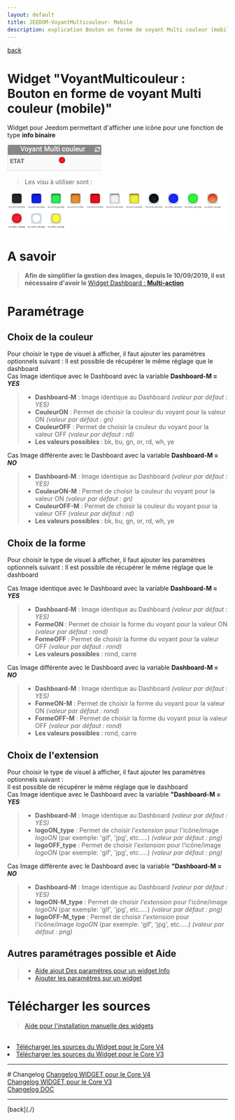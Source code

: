 ```yaml
---
layout: default
title: JEEDOM-VoyantMulticouleur- Mobile
description: explication Bouton en forme de voyant Multi couleur (mobile)
---
```

[back](./)
# Widget "VoyantMulticouleur : Bouton en forme de voyant Multi couleur (mobile)"

Widget pour Jeedom permettant d'afficher une icône pour une fonction de type <b>info binaire</b>
<p><img src="../img/exemple/m/voyant_multicouleur.png" alt="Resultat" /></p>
<blockquote>
Les visu à utiliser sont :
</blockquote>

<p><img src="../img/VISUEL_JEEDOM_Voyant.png" alt="Visuels" /></p>

# A savoir

> <b>Afin de simplifier la gestion des images, depuis le 10/09/2019, il est nécessaire d'avoir le </b><a href="WIDGET_d_Multi_action_Defaut">Widget Dashboard : <b>Multi-action</b></a>


# Paramétrage
## Choix de la couleur
Pour choisir le type de visuel à afficher, il faut ajouter les paramètres optionnels suivant :
Il est possible de récupérer le même réglage que le dashboard <br/>
Cas Image identique avec le Dashboard avec la variable <b>Dashboard-M = <i>YES</i></b>
<blockquote>
    <ul>
        <li><b>Dashboard-M</b> : Image identique au Dashboard <i> (valeur par défaut : YES)</i></li>
        <li><b>CouleurON</b> : Permet de choisir la couleur du voyant pour la valeur ON <i>(valeur par défaut : gn)</i></li>
        <li><b>CouleurOFF</b> : Permet de choisir la couleur du voyant pour la valeur OFF <i>(valeur par défaut : rd)</i></li>
        <li><b>Les valeurs possibles </b> : bk, bu, gn, or, rd, wh, ye</li>
        </ul>
</blockquote>

Cas Image différente avec le Dashboard avec la variable <b>Dashboard-M = <i>NO</i></b>
<blockquote>
    <ul>
        <li><b>Dashboard-M</b> : Image identique au Dashboard <i> (valeur par défaut : YES)</i></li>
        <li><b>CouleurON-M</b> : Permet de choisir la couleur du voyant pour la valeur ON <i>(valeur par défaut : gn)</i></li>
        <li><b>CouleurOFF-M</b> : Permet de choisir la couleur du voyant pour la valeur OFF <i>(valeur par défaut : rd)</i></li>
        <li><b>Les valeurs possibles </b> : bk, bu, gn, or, rd, wh, ye</li>
    </ul>
</blockquote>

## Choix de la forme
Pour choisir le type de visuel à afficher, il faut ajouter les paramètres optionnels suivant :
Il est possible de récupérer le même réglage que le dashboard

Cas Image identique avec le Dashboard avec la variable <b>Dashboard-M = <i>YES</i></b>
<blockquote>
    <ul>
        <li><b>Dashboard-M</b> : Image identique au Dashboard <i> (valeur par défaut : YES)</i></li>
        <li><b>FormeON</b> : Permet de choisir la forme du voyant pour la valeur ON <i>(valeur par défaut : rond)</i></li>
        <li><b>FormeOFF</b> : Permet de choisir la forme du voyant pour la valeur OFF <i>(valeur par défaut : rond)</i></li>
        <li><b>Les valeurs possibles</b> : rond, carre</li>
    </ul>
</blockquote>


Cas Image différente avec le Dashboard avec la variable <b>Dashboard-M = <i>NO</i></b>
<blockquote>
    <ul>
        <li><b>Dashboard-M</b> : Image identique au Dashboard <i> (valeur par défaut : YES)</i></li>
        <li><b>FormeON-M</b> : Permet de choisir la forme du voyant pour la valeur ON <i>(valeur par défaut : rond)</i></li>
        <li><b>FormeOFF-M</b> : Permet de choisir la forme du voyant pour la valeur OFF <i>(valeur par défaut : rond)</i></li>
        <li><b>Les valeurs possibles</b> : rond, carre</li>
    </ul>
</blockquote>

## Choix de l'extension
Pour choisir le type de visuel à afficher, il faut ajouter les paramètres optionnels suivant :<br/>
Il est possible de récupérer le même réglage que le dashboard<br/>
Cas Image identique avec le Dashboard avec la variable <b>"Dashboard-M = <i>YES</i></b>
<blockquote>
    <ul>
        <li><b>Dashboard-M</b> : Image identique au Dashboard <i> (valeur par défaut : YES)</i></li>
        <li><b>logoON_type</b> : Permet de choisir <i>l'extension</i> pour l'icône/image <i>logoON</i> (par exemple: 'gif', 'jpg', etc.....)<i> (valeur par défaut : png)</i></li>
        <li><b>logoOFF_type</b> : Permet de choisir <i>l'extension</i> pour l'icône/image <i>logoON</i> (par exemple: 'gif', 'jpg', etc.....)<i> (valeur par défaut : png)</i></li>
    </ul>
</blockquote>

Cas Image différente avec le Dashboard avec la variable <b>"Dashboard-M = <i>NO</i></b>
<blockquote>
    <ul>
        <li><b>Dashboard-M</b> : Image identique au Dashboard <i> (valeur par défaut : YES)</i></li>
        <li><b>logoON-M_type</b> : Permet de choisir <i>l'extension</i> pour l'icône/image <i>logoON</i> (par exemple: 'gif', 'jpg', etc.....)<i> (valeur par défaut : png)</i></li>
        <li><b>logoOFF-M_type</b> : Permet de choisir <i>l'extension</i> pour l'icône/image <i>logoON</i> (par exemple: 'gif', 'jpg', etc.....)<i> (valeur par défaut : png)</i></li>
    </ul>
</blockquote>

## Autres paramétrages possible et Aide
<blockquote>
    <ul>
        <li><a href="HELP_CONFIG_INFOS.html">Aide ajout Des paramétres pour un widget Info</a></li>
        <li><a href="HELP_PARA.html">Ajouter les paramétres sur un widget</a></li>
    </ul>
</blockquote>

# Télécharger les sources
><a href="HELP_Install_Manu.html">Aide pour l'installation manuelle des widgets</a>
<br/>

<li><a href="https://github.com/JEALG/JEEDOM-VoyantMulticouleur--mobile/tree/masterv4">Télécharger les sources du Widget pour le Core V4</a></li>
<li><a href="https://github.com/JEALG/JEEDOM-VoyantMulticouleur--mobile/tree/master">Télécharger les sources du Widget pour le Core V3</a></li>

<hr />
# Changelog
<a href="https://github.com/JEALG/JEEDOM-VoyantMulticouleur--mobile/commits/masterv4">Changelog WIDGET pour le Core V4</a><br/>
<a href="https://github.com/JEALG/JEEDOM-VoyantMulticouleur--mobile/commits/master">Changelog WIDGET pour le Core V3</a><br/>
<a href="https://github.com/JEALG/JEEDOM-Widget_JAG-doc/commits/master">Changelog DOC</a>

<hr />
[back](./)